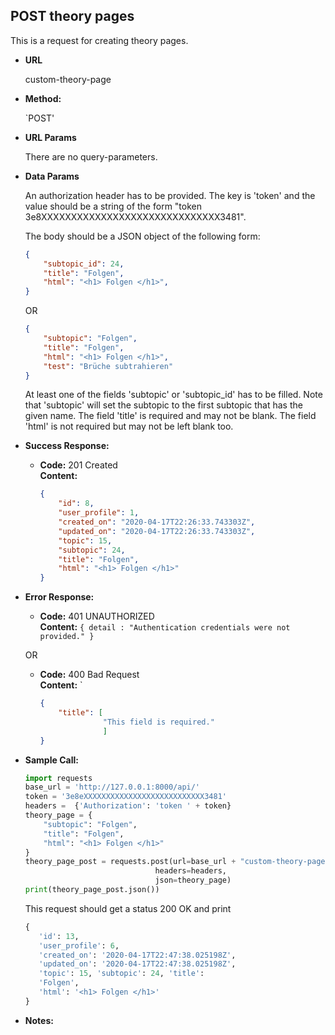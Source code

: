 **POST theory pages**
----
  This is a request for creating theory pages. 
  
* **URL**

  custom-theory-page

* **Method:**

  `POST' 
  
*  **URL Params**

   There are no query-parameters.
        
 
* **Data Params**

    An authorization header has to be provided. The key is 'token' 
    and the value should be a string of the form "token 3e8XXXXXXXXXXXXXXXXXXXXXXXXXXXXXX3481". 
    
    The body should be a JSON object of the following form: <br>
    ```json
    {
        "subtopic_id": 24,
        "title": "Folgen",
        "html": "<h1> Folgen </h1>",
    }
    ```
    
    OR
    
    ```json
    {
        "subtopic": "Folgen",
        "title": "Folgen",
        "html": "<h1> Folgen </h1>",
        "test": "Brüche subtrahieren"
    }
    ```
    
    At least one of the fields 'subtopic' or 'subtopic_id' has to be filled. Note that 'subtopic' will set the subtopic 
    to the first subtopic that has the given name. The field 'title' is required and may not be blank. The field 'html' is not required but may not be left blank too. 
   
    
    
* **Success Response:**

  * **Code:** 201 Created <br />
    **Content:** 
    ```json
    {
        "id": 8,
        "user_profile": 1,
        "created_on": "2020-04-17T22:26:33.743303Z",
        "updated_on": "2020-04-17T22:26:33.743303Z",
        "topic": 15,
        "subtopic": 24,
        "title": "Folgen",
        "html": "<h1> Folgen </h1>"
    }
    ```
 
* **Error Response:**

  * **Code:** 401 UNAUTHORIZED <br />
    **Content:** `{ detail : "Authentication credentials were not provided." }`

  OR

  * **Code:** 400 Bad Request <br />
    **Content:** `
    ```json
    {
        "title": [
                  "This field is required."
                  ]
    }
    ```

* **Sample Call:**

    ```python
    import requests
    base_url = 'http://127.0.0.1:8000/api/'
    token = '3e8eXXXXXXXXXXXXXXXXXXXXXXXXXXX3481'
    headers =  {'Authorization': 'token ' + token}
    theory_page = {
        "subtopic": "Folgen",
        "title": "Folgen",
        "html": "<h1> Folgen </h1>"
    }
    theory_page_post = requests.post(url=base_url + "custom-theory-page", 
                                 headers=headers,
                                 json=theory_page)
    print(theory_page_post.json())
     ``` 
     
    This request should get a status 200 OK and print
    ```python
    {
       'id': 13, 
       'user_profile': 6, 
       'created_on': '2020-04-17T22:47:38.025198Z', 
       'updated_on': '2020-04-17T22:47:38.025198Z', 
       'topic': 15, 'subtopic': 24, 'title': 
       'Folgen', 
       'html': '<h1> Folgen </h1>'
    }     
    ```
    
* **Notes:**

   
